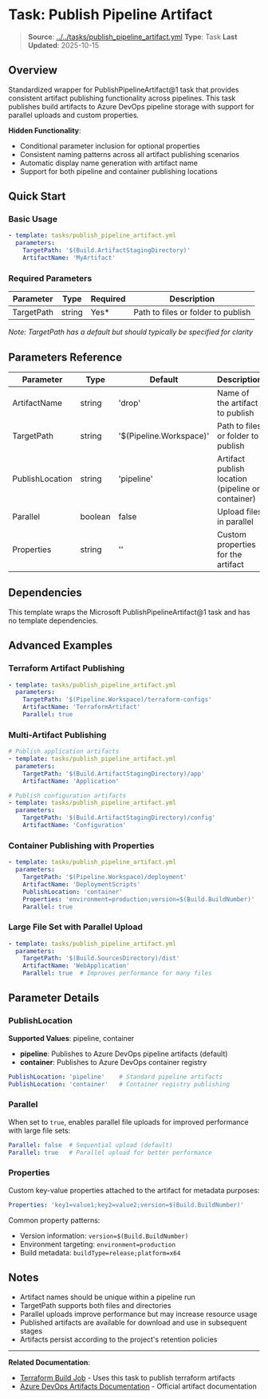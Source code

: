 # Task: Publish Pipeline Artifact

> **Source**: [../../tasks/publish_pipeline_artifact.yml](../../tasks/publish_pipeline_artifact.yml)
> **Type**: Task
> **Last Updated**: 2025-10-15

## Overview

Standardized wrapper for PublishPipelineArtifact@1 task that provides consistent artifact publishing functionality across pipelines. This task publishes build artifacts to Azure DevOps pipeline storage with support for parallel uploads and custom properties.

**Hidden Functionality**:

- Conditional parameter inclusion for optional properties
- Consistent naming patterns across all artifact publishing scenarios
- Automatic display name generation with artifact name
- Support for both pipeline and container publishing locations

## Quick Start

### Basic Usage

```yaml
- template: tasks/publish_pipeline_artifact.yml
  parameters:
    TargetPath: '$(Build.ArtifactStagingDirectory)'
    ArtifactName: 'MyArtifact'
```

### Required Parameters

| Parameter  | Type   | Required | Description                        |
|------------|--------|----------|------------------------------------|
| TargetPath | string | Yes*     | Path to files or folder to publish |

*Note: TargetPath has a default but should typically be specified for clarity*

## Parameters Reference

| Parameter       | Type    | Default                 | Description                                       |
|-----------------|---------|-------------------------|---------------------------------------------------|
| ArtifactName    | string  | 'drop'                  | Name of the artifact to publish                   |
| TargetPath      | string  | '$(Pipeline.Workspace)' | Path to files or folder to publish                |
| PublishLocation | string  | 'pipeline'              | Artifact publish location (pipeline or container) |
| Parallel        | boolean | false                   | Upload files in parallel                          |
| Properties      | string  | ''                      | Custom properties for the artifact                |

## Dependencies

This template wraps the Microsoft PublishPipelineArtifact@1 task and has no template dependencies.

## Advanced Examples

### Terraform Artifact Publishing

```yaml
- template: tasks/publish_pipeline_artifact.yml
  parameters:
    TargetPath: '$(Pipeline.Workspace)/terraform-configs'
    ArtifactName: 'TerraformArtifact'
    Parallel: true
```

### Multi-Artifact Publishing

```yaml
# Publish application artifacts
- template: tasks/publish_pipeline_artifact.yml
  parameters:
    TargetPath: '$(Build.ArtifactStagingDirectory)/app'
    ArtifactName: 'Application'

# Publish configuration artifacts
- template: tasks/publish_pipeline_artifact.yml
  parameters:
    TargetPath: '$(Build.ArtifactStagingDirectory)/config'
    ArtifactName: 'Configuration'
```

### Container Publishing with Properties

```yaml
- template: tasks/publish_pipeline_artifact.yml
  parameters:
    TargetPath: '$(Pipeline.Workspace)/deployment'
    ArtifactName: 'DeploymentScripts'
    PublishLocation: 'container'
    Properties: 'environment=production;version=$(Build.BuildNumber)'
    Parallel: true
```

### Large File Set with Parallel Upload

```yaml
- template: tasks/publish_pipeline_artifact.yml
  parameters:
    TargetPath: '$(Build.SourcesDirectory)/dist'
    ArtifactName: 'WebApplication'
    Parallel: true  # Improves performance for many files
```

## Parameter Details

### PublishLocation

**Supported Values**: pipeline, container

- **pipeline**: Publishes to Azure DevOps pipeline artifacts (default)
- **container**: Publishes to Azure DevOps container registry

```yaml
PublishLocation: 'pipeline'    # Standard pipeline artifacts
PublishLocation: 'container'   # Container registry publishing
```

### Parallel

When set to `true`, enables parallel file uploads for improved performance with large file sets:

```yaml
Parallel: false  # Sequential upload (default)
Parallel: true   # Parallel upload for better performance
```

### Properties

Custom key-value properties attached to the artifact for metadata purposes:

```yaml
Properties: 'key1=value1;key2=value2;version=$(Build.BuildNumber)'
```

Common property patterns:

- Version information: `version=$(Build.BuildNumber)`
- Environment targeting: `environment=production`
- Build metadata: `buildType=release;platform=x64`

## Notes

- Artifact names should be unique within a pipeline run
- TargetPath supports both files and directories
- Parallel uploads improve performance but may increase resource usage
- Published artifacts are available for download and use in subsequent stages
- Artifacts persist according to the project's retention policies

---

**Related Documentation**:

- [Terraform Build Job](../jobs/terraform_build.md) - Uses this task to publish terraform artifacts
- [Azure DevOps Artifacts Documentation](https://docs.microsoft.com/en-us/azure/devops/pipelines/artifacts/) - Official artifact documentation
